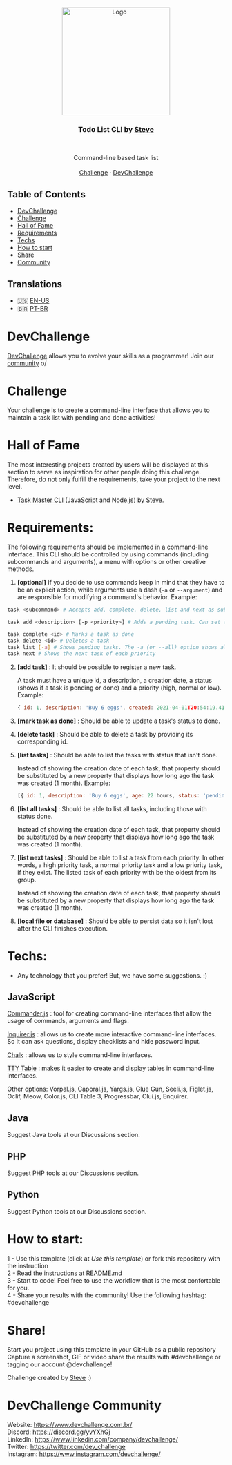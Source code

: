 <br />
<p align="center">
    <img src="https://res.cloudinary.com/dmct8cfu9/image/upload/v1620183656/carbon_todolist-cli.png" alt="Logo" width="250">

<h3 align="center">Todo List CLI by <a href="https://github.com/stevescruz">Steve</a></h3>
<br />
  <p align="center">
     Command-line based task list
       <br />
    <br />
    <a href="https://www.devchallenge.com.br/challenges/607785ac40398e001f6046c6/details">Challenge</a>
    ·
    <a href="https://www.devchallenge.com.br/">DevChallenge</a>
  </p>
</p>

## Table of Contents

* [DevChallenge](#devchallenge)
* [Challenge](#challenge)
* [Hall of Fame](#hall-of-fame)
* [Requirements](#requirements)
* [Techs](#techs)
* [How to start](#how-to-start)
* [Share](#share)
* [Community](#devchallenge-community)

## Translations

* :us: [EN-US](README.md)
* :brazil: [PT-BR](translations/README_PT-BR.md)

# DevChallenge
<a href="https://devchallenge.now.sh/"> DevChallenge</a> allows you to evolve your skills as a programmer! Join our <a href="https://discord.gg/yvYXhGj">community</a> o/

# Challenge
Your challenge is to create a command-line interface that allows you to maintain a task list with pending and done activities!

# Hall of Fame
The most interesting projects created by users will be displayed at this section to serve as inspiration for other people doing this challenge. Therefore, do not only fulfill the requirements, take your project to the next level.

- [Task Master CLI](https://github.com/stevescruz/task-master) (JavaScript and Node.js) by [Steve](https://github.com/stevescruz).

# Requirements:
The following requirements should be implemented in a command-line interface. This CLI should be controlled by using commands (including subcommands and arguments), a menu with options or other creative methods.
1. **[optional]** If you decide to use commands keep in mind that they have to be an explicit action, while arguments use a dash (`-a` or `--argument`) and are responsible for modifying a command's behavior. Example:

```bash
task <subcommand> # Accepts add, complete, delete, list and next as subcommands

task add <description> [-p <priority>] # Adds a pending task. Can set the task's priority to low, normal or high with the -p (or --priority) option

task complete <id> # Marks a task as done
task delete <id> # Deletes a task
task list [-a] # Shows pending tasks. The -a (or --all) option shows all tasks
task next # Shows the next task of each priority
```
2. **[add task]** : It should be possible to register a new task.

   A task must have a unique id, a description, a creation date, a status (shows if a task is pending or done) and a priority (high, normal or low). Example:

    ```javascript
    { id: 1, description: 'Buy 6 eggs', created: 2021-04-01T20:54:19.410Z, status: 'pending', priority: 'high' };
    ```
3. **[mark task as done]** : Should be able to update a task's status to done.
4. **[delete task]** : Should be able to delete a task by providing its corresponding id.
5. **[list tasks]** : Should be able to list the tasks with status that isn't done.

   Instead of showing the creation date of each task, that property should be substituted by a new property that displays how long ago the task was created (1 month). Example:
    ```javascript
    [{ id: 1, description: 'Buy 6 eggs', age: 22 hours, status: 'pending', priority: 'high' }]
    ```
6. **[list all tasks]** : Should be able to list all tasks, including those with status done.

   Instead of showing the creation date of each task, that property should be substituted by a new property that displays how long ago the task was created (1 month).
7. **[list next tasks]** : Should be able to list a task from each priority. In other words, a high priority task, a normal priority task and a low priority task, if they exist. The listed task of each priority with be the oldest from its group.

   Instead of showing the creation date of each task, that property should be substituted by a new property that displays how long ago the task was created (1 month).
8. **[local file or database]** : Should be able to persist data so it isn't lost after the CLI finishes execution.

# Techs:
- Any technology that you prefer! But, we have some suggestions. :)

## JavaScript

[Commander.js](https://github.com/tj/commander.js/) : tool for creating command-line interfaces that allow the usage of commands, arguments and flags.

[Inquirer.js](https://github.com/SBoudrias/Inquirer.js/) : allows us to create more interactive command-line interfaces. So it can ask questions, display checklists and hide password input.

[Chalk](https://github.com/chalk/chalk) : allows us to style command-line interfaces.

[TTY Table](https://github.com/tecfu/tty-table) : makes it easier to create and display tables in command-line interfaces.

Other options: Vorpal.js, Caporal.js, Yargs.js, Glue Gun, Seeli.js, Figlet.js, Oclif, Meow, Color.js, CLI Table 3, Progressbar, Clui.js, Enquirer.

## Java

Suggest Java tools at our Discussions section.

## PHP

Suggest PHP tools at our Discussions section.

## Python

Suggest Python tools at our Discussions section.

# How to start:
1 - Use this template (click at *Use this template*) or fork this repository with the instruction<br>
2 - Read the instructions at README.md<br>
3 - Start to code! Feel free to use the workflow that is the most confortable for you.<br>
4 - Share your results with the community! Use the following hashtag: #devchallenge

# Share!
Start you project using this template in your GitHub as a public repository<br>
Capture a screenshot, GIF or video share the results with #devchallenge or tagging our account @devchallenge!<br>

Challenge created by <a href="https://www.linkedin.com/in/stevescruz/">Steve</a> :)

# DevChallenge Community
Website: https://www.devchallenge.com.br/ <br>
Discord: https://discord.gg/yvYXhGj <br>
LinkedIn: https://www.linkedin.com/company/devchallenge/<br>
Twitter: https://twitter.com/dev_challenge<br>
Instagram: https://www.instagram.com/devchallenge/<br>